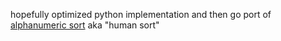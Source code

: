 hopefully optimized python implementation and then go port of [alphanumeric sort](http://www.davekoelle.com/alphanum.html) aka "human sort"
